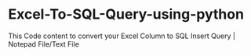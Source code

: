 # Excel-To-SQL-Query-using-python
This Code content to convert your Excel Column to SQL Insert Query | Notepad File/Text File 
